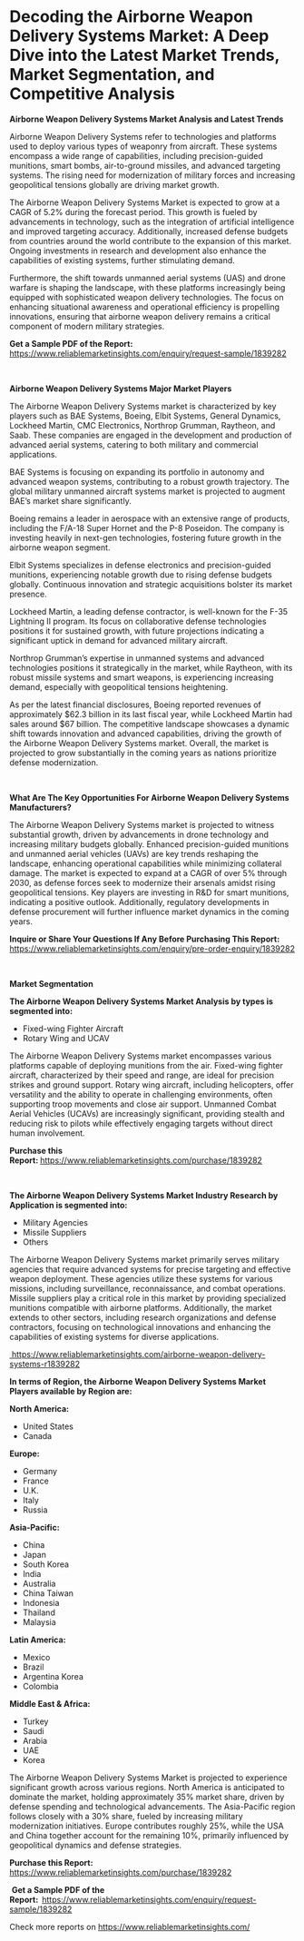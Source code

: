 <p><h1>Decoding the Airborne Weapon Delivery Systems Market: A Deep Dive into the Latest Market Trends, Market Segmentation, and Competitive Analysis</h1></p><p><strong>Airborne Weapon Delivery Systems Market Analysis and Latest Trends</strong></p>
<p><p>Airborne Weapon Delivery Systems refer to technologies and platforms used to deploy various types of weaponry from aircraft. These systems encompass a wide range of capabilities, including precision-guided munitions, smart bombs, air-to-ground missiles, and advanced targeting systems. The rising need for modernization of military forces and increasing geopolitical tensions globally are driving market growth.</p><p>The Airborne Weapon Delivery Systems Market is expected to grow at a CAGR of 5.2% during the forecast period. This growth is fueled by advancements in technology, such as the integration of artificial intelligence and improved targeting accuracy. Additionally, increased defense budgets from countries around the world contribute to the expansion of this market. Ongoing investments in research and development also enhance the capabilities of existing systems, further stimulating demand.</p><p>Furthermore, the shift towards unmanned aerial systems (UAS) and drone warfare is shaping the landscape, with these platforms increasingly being equipped with sophisticated weapon delivery technologies. The focus on enhancing situational awareness and operational efficiency is propelling innovations, ensuring that airborne weapon delivery remains a critical component of modern military strategies.</p></p>
<p><strong>Get a Sample PDF of the Report:&nbsp;</strong> <a href="https://www.reliablemarketinsights.com/enquiry/request-sample/1839282?utm_campaign=3293&utm_medium=2&utm_source=Github&utm_content=ia&utm_term=12042025&utm_id=airborne-weapon-delivery-systems">https://www.reliablemarketinsights.com/enquiry/request-sample/1839282</a></p>
<p>&nbsp;</p>
<p><strong>Airborne Weapon Delivery Systems Major Market Players</strong></p>
<p><p>The Airborne Weapon Delivery Systems market is characterized by key players such as BAE Systems, Boeing, Elbit Systems, General Dynamics, Lockheed Martin, CMC Electronics, Northrop Grumman, Raytheon, and Saab. These companies are engaged in the development and production of advanced aerial systems, catering to both military and commercial applications.</p><p>BAE Systems is focusing on expanding its portfolio in autonomy and advanced weapon systems, contributing to a robust growth trajectory. The global military unmanned aircraft systems market is projected to augment BAE’s market share significantly.</p><p>Boeing remains a leader in aerospace with an extensive range of products, including the F/A-18 Super Hornet and the P-8 Poseidon. The company is investing heavily in next-gen technologies, fostering future growth in the airborne weapon segment.</p><p>Elbit Systems specializes in defense electronics and precision-guided munitions, experiencing notable growth due to rising defense budgets globally. Continuous innovation and strategic acquisitions bolster its market presence.</p><p>Lockheed Martin, a leading defense contractor, is well-known for the F-35 Lightning II program. Its focus on collaborative defense technologies positions it for sustained growth, with future projections indicating a significant uptick in demand for advanced military aircraft.</p><p>Northrop Grumman’s expertise in unmanned systems and advanced technologies positions it strategically in the market, while Raytheon, with its robust missile systems and smart weapons, is experiencing increasing demand, especially with geopolitical tensions heightening.</p><p>As per the latest financial disclosures, Boeing reported revenues of approximately $62.3 billion in its last fiscal year, while Lockheed Martin had sales around $67 billion. The competitive landscape showcases a dynamic shift towards innovation and advanced capabilities, driving the growth of the Airborne Weapon Delivery Systems market. Overall, the market is projected to grow substantially in the coming years as nations prioritize defense modernization.</p></p>
<p>&nbsp;</p>
<p><strong>What Are The Key Opportunities For Airborne Weapon Delivery Systems Manufacturers?</strong></p>
<p><p>The Airborne Weapon Delivery Systems market is projected to witness substantial growth, driven by advancements in drone technology and increasing military budgets globally. Enhanced precision-guided munitions and unmanned aerial vehicles (UAVs) are key trends reshaping the landscape, enhancing operational capabilities while minimizing collateral damage. The market is expected to expand at a CAGR of over 5% through 2030, as defense forces seek to modernize their arsenals amidst rising geopolitical tensions. Key players are investing in R&D for smart munitions, indicating a positive outlook. Additionally, regulatory developments in defense procurement will further influence market dynamics in the coming years.</p></p>
<p><strong>Inquire or Share Your Questions If Any Before Purchasing This Report:</strong> <a href="https://www.reliablemarketinsights.com/enquiry/pre-order-enquiry/1839282?utm_campaign=3293&utm_medium=2&utm_source=Github&utm_content=ia&utm_term=12042025&utm_id=airborne-weapon-delivery-systems">https://www.reliablemarketinsights.com/enquiry/pre-order-enquiry/1839282</a></p>
<p>&nbsp;</p>
<p><strong>Market Segmentation</strong></p>
<p><strong>The Airborne Weapon Delivery Systems Market Analysis by types is segmented into:</strong></p>
<p><ul><li>Fixed-wing Fighter Aircraft</li><li>Rotary Wing and UCAV</li></ul></p>
<p><p>The Airborne Weapon Delivery Systems market encompasses various platforms capable of deploying munitions from the air. Fixed-wing fighter aircraft, characterized by their speed and range, are ideal for precision strikes and ground support. Rotary wing aircraft, including helicopters, offer versatility and the ability to operate in challenging environments, often supporting troop movements and close air support. Unmanned Combat Aerial Vehicles (UCAVs) are increasingly significant, providing stealth and reducing risk to pilots while effectively engaging targets without direct human involvement.</p></p>
<p><strong>Purchase this Report:&nbsp;</strong><a href="https://www.reliablemarketinsights.com/purchase/1839282?utm_campaign=3293&utm_medium=2&utm_source=Github&utm_content=ia&utm_term=12042025&utm_id=airborne-weapon-delivery-systems">https://www.reliablemarketinsights.com/purchase/1839282</a></p>
<p>&nbsp;</p>
<p><strong>The Airborne Weapon Delivery Systems Market Industry Research by Application is segmented into:</strong></p>
<p><ul><li>Military Agencies</li><li>Missile Suppliers</li><li>Others</li></ul></p>
<p><p>The Airborne Weapon Delivery Systems market primarily serves military agencies that require advanced systems for precise targeting and effective weapon deployment. These agencies utilize these systems for various missions, including surveillance, reconnaissance, and combat operations. Missile suppliers play a critical role in this market by providing specialized munitions compatible with airborne platforms. Additionally, the market extends to other sectors, including research organizations and defense contractors, focusing on technological innovations and enhancing the capabilities of existing systems for diverse applications.</p></p>
<p><a href="https://www.reliablemarketinsights.com/airborne-weapon-delivery-systems-r1839282?utm_campaign=3293&utm_medium=2&utm_source=Github&utm_content=ia&utm_term=12042025&utm_id=airborne-weapon-delivery-systems">&nbsp;https://www.reliablemarketinsights.com/airborne-weapon-delivery-systems-r1839282</a></p>
<p><strong>In terms of Region, the Airborne Weapon Delivery Systems Market Players available by Region are:</strong></p>
<p>
    <p> <strong> North America: </strong>
        <ul>
            <li>United States</li>
            <li>Canada</li>
        </ul>
        </p> 
    <p> <strong> Europe: </strong>
        <ul>
            <li>Germany</li>
            <li>France</li>
            <li>U.K.</li>
            <li>Italy</li>
            <li>Russia</li>
        </ul>
        </p> 
    <p> <strong> Asia-Pacific: </strong>
        <ul>
            <li>China</li>
            <li>Japan</li>
            <li>South Korea</li>
            <li>India</li>
            <li>Australia</li>
            <li>China Taiwan</li>
            <li>Indonesia</li>
            <li>Thailand</li>
            <li>Malaysia</li>
        </ul>
        </p> 
    <p> <strong> Latin America: </strong>
        <ul>
            <li>Mexico</li>
            <li>Brazil</li>
            <li>Argentina Korea</li>
            <li>Colombia</li>
        </ul>
        </p> 
    <p> <strong> Middle East & Africa: </strong>
        <ul>
            <li>Turkey</li>
            <li>Saudi</li>
            <li>Arabia</li>
            <li>UAE</li>
            <li>Korea</li>
        </ul>
    </p>
    </p>
<p><p>The Airborne Weapon Delivery Systems Market is projected to experience significant growth across various regions. North America is anticipated to dominate the market, holding approximately 35% market share, driven by defense spending and technological advancements. The Asia-Pacific region follows closely with a 30% share, fueled by increasing military modernization initiatives. Europe contributes roughly 25%, while the USA and China together account for the remaining 10%, primarily influenced by geopolitical dynamics and defense strategies.</p></p>
<p><strong>Purchase this Report: </strong><a href="https://www.reliablemarketinsights.com/purchase/1839282?utm_campaign=3293&utm_medium=2&utm_source=Github&utm_content=ia&utm_term=12042025&utm_id=airborne-weapon-delivery-systems">https://www.reliablemarketinsights.com/purchase/1839282</a></p>
<p>&nbsp;<strong>Get a Sample PDF of the Report:&nbsp;&nbsp;</strong><a href="https://www.reliablemarketinsights.com/enquiry/request-sample/1839282?utm_campaign=3293&utm_medium=2&utm_source=Github&utm_content=ia&utm_term=12042025&utm_id=airborne-weapon-delivery-systems">https://www.reliablemarketinsights.com/enquiry/request-sample/1839282</a></p>
<p><strong></strong></p>
<p>Check more reports on <a href="https://www.reliablemarketinsights.com/?utm_campaign=3293&utm_medium=2&utm_source=Github&utm_content=ia&utm_term=12042025&utm_id=airborne-weapon-delivery-systems">https://www.reliablemarketinsights.com/</a></p>